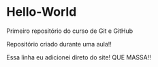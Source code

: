 # Hello-World
 Primeiro repositório do curso de Git e GitHub

 Repositório criado durante uma aula!!

 Essa linha eu adicionei direto do site! QUE MASSA!!
 